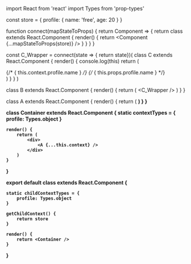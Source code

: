 import React from 'react'
import Types from 'prop-types'


const store = {
    profile: {
        name: 'free',
        age: 20
    }
}


function connect(mapStateToProps) {
    return Component => {
        return class extends React.Component {
            render() {
                return <Component {...mapStateToProps(store)} />
            }
        }
    }
}


const C_Wrapper = connect(state => { return state})(
    class C extends React.Component {
        render() {
            console.log(this)
            return (
                <div>
                    {/* { this.context.profile.name } */}
                    {/* { this.props.profile.name } */}
                </div>
            )
        }
    }
)


class B extends React.Component {
    render() {
        return (
            <C_Wrapper />
        )
    }
}


class A extends React.Component {
    render() {
        return (
            <B />
        )
    }
}


class Container extends React.Component {
    static contextTypes = {
        profile: Types.object
    }

    render() {
        return (
            <div>
                <A {...this.context} />                
            </div>
        )
    }
}


export default class extends React.Component {

    static childContextTypes = {
        profile: Types.object
    }

    getChildContext() {
        return store
    }

    render() {
        return <Container />
    }
}